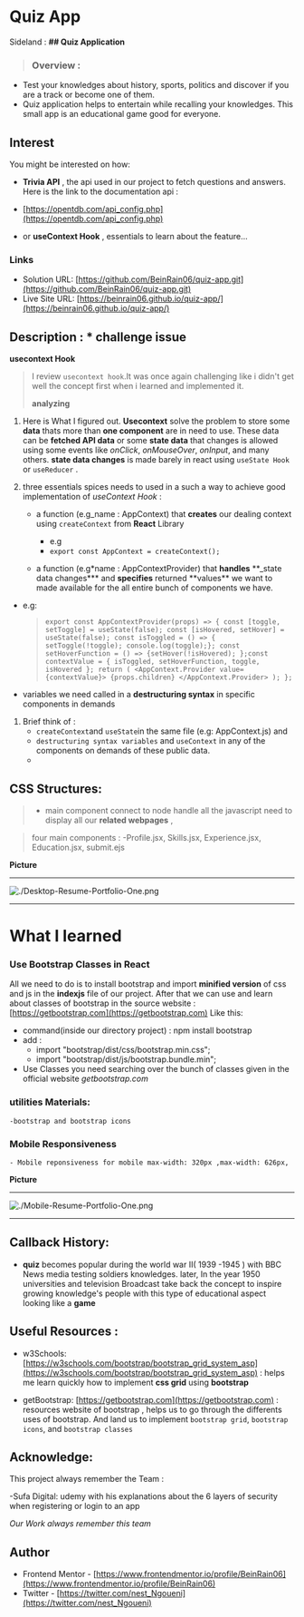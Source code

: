 # Quiz App

Sideland : **## Quiz Application**

> ### Overview :

- Test your knowledges about history, sports, politics and discover if you are a track or become one of them.
- Quiz application helps to entertain while recalling your knowledges. This small app is an educational game good for everyone.

## Interest

You might be interested on how:

- **Trivia API** , the api used in our project to fetch questions and answers. Here is the link to the documentation api :
- [https://opentdb.com/api_config.php](https://opentdb.com/api_config.php)

- or **useContext Hook** , essentials to learn about the feature...

### Links

- Solution URL: [https://github.com/BeinRain06/quiz-app.git](https://github.com/BeinRain06/quiz-app.git)
- Live Site URL: [https://beinrain06.github.io/quiz-app/](https://beinrain06.github.io/quiz-app/)

## Description : \* challenge issue

**usecontext Hook**

> I review `usecontext hook`.It was once again challenging like i didn't get well the concept first when i learned and implemented it.
>
> **analyzing**

1.  Here is What I figured out. **Usecontext** solve the problem to store some **data** thats more than **one component** are in need to use. These data can be **fetched API data** or some **state data** that changes is allowed using some events like _onClick_, _onMouseOver_, _onInput_, and many others. **state data changes** is made barely in react using `useState Hook` or `useReducer` .
2.  three essentials spices needs to used in a such a way to achieve good implementation of _useContext Hook_ :

    - a function (e.g_name : AppContext) that **creates** our dealing context using `createContext` from **React** Library

      - e.g
      - `export const AppContext = createContext();`

    - a function (e.g\*name : AppContextProvider) that **handles** \*\*\_state data changes**\* and **specifies** returned **values\*\* we want to made available for the all entire bunch of components we have.

- e.g:

  > `export const AppContextProvider(props) => { const [toggle, setToggle] = useState(false); const [isHovered, setHover] = useState(false);
const isToggled = () => { setToggle(!toggle); console.log(toggle);}; const setHoverFunction = () => {setHover(!isHovered); };const contextValue = { isToggled, setHoverFunction, toggle, isHovered }; return (
<AppContext.Provider value={contextValue}>
{props.children}
</AppContext.Provider>
);
};`

- variables we need called in a **destructuring syntax** in specific components in demands

1. Brief think of :
   - `createContext`and `useState`in the same file (e.g: AppContext.js) and
   - `destructuring syntax variables` and `useContext` in any of the components on demands of these public data.
   -

## CSS Structures:

> - <App/> main component connect to node handle all the javascript need to display all our **related webpages** ,

> four main components :
> -Profile.jsx, Skills.jsx, Experience.jsx, Education.jsx, submit.ejs

**Picture**

---

![./Desktop-Resume-Portfolio-One.png](./Desktop-Resume-Portfolio-One.png)

---

# What I learned

### Use Bootstrap Classes in React

All we need to do is to install bootstrap and import **minified version** of css and js in the **indexjs** file of our project.
After that we can use and learn about classes of bootstrap in the source website : [https://getbootstrap.com](https://getbootstrap.com)
Like this:

- command(inside our directory project) : npm install bootstrap
- add :
  - import "bootstrap/dist/css/bootstrap.min.css";
  - import "bootstrap/dist/js/bootstrap.bundle.min";
- Use Classes you need searching over the bunch of classes given in the official website _getbootstrap.com_

### utilities Materials:

    -bootstrap and bootstrap icons

### Mobile Responsiveness

    - Mobile reponsiveness for mobile max-width: 320px ,max-width: 626px,

**Picture**

---

![./Mobile-Resume-Portfolio-One.png](./Mobile-Resume-Portfolio-One.png)

---

## Callback History:

- **quiz** becomes popular during the world war II( 1939 -1945 ) with BBC News media testing soldiers knowledges. later, In the year 1950 universities and television Broadcast take back the concept to inspire growing knowledge's people with this type of educational aspect looking like a **game**

## Useful Resources :

- w3Schools: [https://w3schools.com/bootstrap/bootstrap_grid_system_asp](https://w3schools.com/bootstrap/bootstrap_grid_system_asp) : helps me learn quickly how to implement **css grid** using **bootstrap**

- getBootstrap: [https://getbootstrap.com](https://getbootstrap.com) : resources website of bootstrap , helps us to go through the differents uses of bootstrap. And land us to implement `bootstrap grid`, `bootstrap icons`, and `bootstrap classes`

## Acknowledge:

This project always remember the Team :

-Sufa Digital: udemy with his explanations about the 6 layers of security when registering or login to an app

_Our Work always remember this team_

## Author

- Frontend Mentor - [https://www.frontendmentor.io/profile/BeinRain06](https://www.frontendmentor.io/profile/BeinRain06)
- Twitter - [https://twitter.com/nest_Ngoueni](https://twitter.com/nest_Ngoueni)
